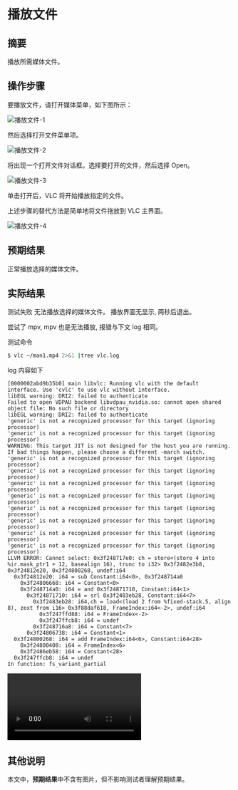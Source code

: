 # 播放文件

## 摘要

播放所需媒体文件。

## 操作步骤

要播放文件，请打开媒体菜单，如下图所示：

![播放文件-1](./img/播放文件-1.png)

然后选择打开文件菜单项。

![播放文件-2](./img/播放文件-2.png)

将出现一个打开文件对话框。选择要打开的文件，然后选择 Open。

![播放文件-3](./img/播放文件-3.png)

单击打开后，VLC 将开始播放指定的文件。

上述步骤的替代方法是简单地将文件拖放到 VLC 主界面。

![播放文件-4](./img/播放文件-4.png)

## 预期结果

正常播放选择的媒体文件。

## 实际结果

测试失败 无法播放选择的媒体文件。
播放界面无显示, 两秒后退出。

尝试了 mpv, mpv 也是无法播放, 报错与下文 log 相同。

测试命令 
``` sh
$ vlc ~/man1.mp4 2>&1 |tree vlc.log
```

log 内容如下
```
[0000002abd9b35b0] main libvlc: Running vlc with the default interface. Use 'cvlc' to use vlc without interface.
libEGL warning: DRI2: failed to authenticate
Failed to open VDPAU backend libvdpau_nvidia.so: cannot open shared object file: No such file or directory
libEGL warning: DRI2: failed to authenticate
'generic' is not a recognized processor for this target (ignoring processor)
'generic' is not a recognized processor for this target (ignoring processor)
WARNING: This target JIT is not designed for the host you are running.  If bad things happen, please choose a different -march switch.
'generic' is not a recognized processor for this target (ignoring processor)
'generic' is not a recognized processor for this target (ignoring processor)
'generic' is not a recognized processor for this target (ignoring processor)
'generic' is not a recognized processor for this target (ignoring processor)
'generic' is not a recognized processor for this target (ignoring processor)
'generic' is not a recognized processor for this target (ignoring processor)
'generic' is not a recognized processor for this target (ignoring processor)
'generic' is not a recognized processor for this target (ignoring processor)
LLVM ERROR: Cannot select: 0x3f248717e0: ch = store<(store 4 into %ir.mask_ptr1 + 12, basealign 16), trunc to i32> 0x3f2482e3b8, 0x3f24812e20, 0x3f24800268, undef:i64
  0x3f24812e20: i64 = sub Constant:i64<0>, 0x3f248714a0
    0x3f24806668: i64 = Constant<0>
    0x3f248714a0: i64 = and 0x3f24871710, Constant:i64<1>
      0x3f24871710: i64 = srl 0x3f2483eb28, Constant:i64<7>
        0x3f2483eb28: i64,ch = load<(load 2 from %fixed-stack.5, align 8), zext from i16> 0x3f88daf618, FrameIndex:i64<-2>, undef:i64
          0x3f247ffd88: i64 = FrameIndex<-2>
          0x3f247ffcb8: i64 = undef
        0x3f248716a8: i64 = Constant<7>
      0x3f24806738: i64 = Constant<1>
  0x3f24800268: i64 = add FrameIndex:i64<6>, Constant:i64<28>
    0x3f24800408: i64 = FrameIndex<6>
    0x3f2486eb58: i64 = Constant<28>
  0x3f247ffcb8: i64 = undef
In function: fs_variant_partial
```

![视频](./img/标题.mp4)

## 其他说明

本文中，**预期结果**中不含有图片，但不影响测试者理解预期结果。
